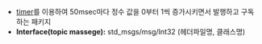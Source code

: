 - [timer](https://github.com/jogeonuuuu/ROS2/tree/main/src/rclcpp/rclcpp-2)를 이용하여 50msec마다 정수 값을 0부터 1씩 증가시키면서 발행하고 구독하는 패키지
- **Interface(topic massege):** std_msgs/msg/Int32 (헤더파일명, 클래스명)
